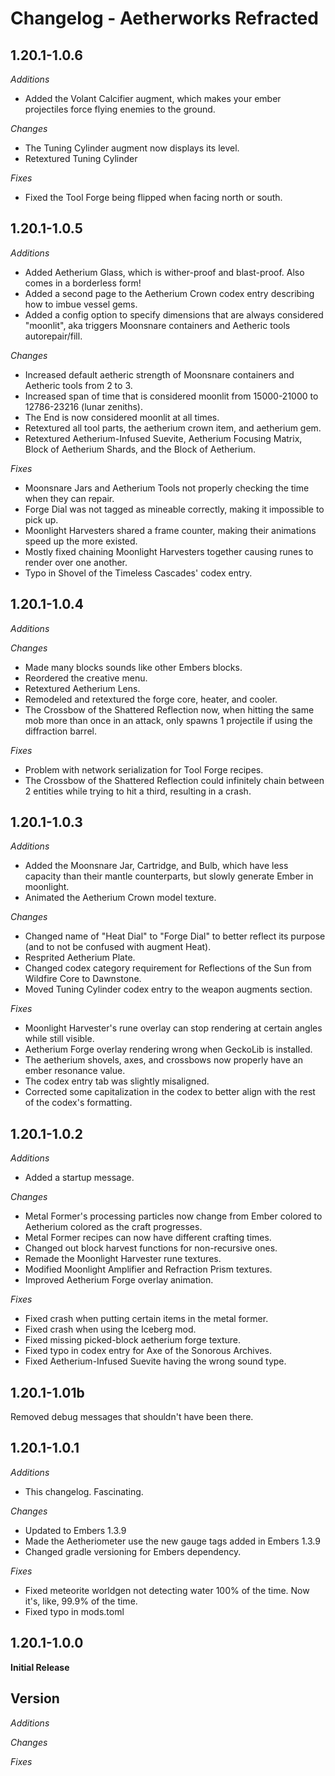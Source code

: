 Changelog - Aetherworks Refracted
=============================
1.20.1-1.0.6
-----------------------------
_Additions_

- Added the Volant Calcifier augment, which makes your ember projectiles force flying enemies to the ground.

_Changes_

- The Tuning Cylinder augment now displays its level.
- Retextured Tuning Cylinder

_Fixes_

- Fixed the Tool Forge being flipped when facing north or south.

1.20.1-1.0.5
-----------------------------
_Additions_

- Added Aetherium Glass, which is wither-proof and blast-proof. Also comes in a borderless form!
- Added a second page to the Aetherium Crown codex entry describing how to imbue vessel gems.
- Added a config option to specify dimensions that are always considered "moonlit", aka triggers Moonsnare containers and Aetheric tools autorepair/fill.

_Changes_

- Increased default aetheric strength of Moonsnare containers and Aetheric tools from 2 to 3.
- Increased span of time that is considered moonlit from 15000-21000 to 12786-23216 (lunar zeniths).
- The End is now considered moonlit at all times.
- Retextured all tool parts, the aetherium crown item, and aetherium gem.
- Retextured Aetherium-Infused Suevite, Aetherium Focusing Matrix, Block of Aetherium Shards, and the Block of Aetherium.

_Fixes_

- Moonsnare Jars and Aetherium Tools not properly checking the time when they can repair.
- Forge Dial was not tagged as mineable correctly, making it impossible to pick up.
- Moonlight Harvesters shared a frame counter, making their animations speed up the more existed.
- Mostly fixed chaining Moonlight Harvesters together causing runes to render over one another.
- Typo in Shovel of the Timeless Cascades' codex entry.

1.20.1-1.0.4
-----------------------------
_Additions_

_Changes_

- Made many blocks sounds like other Embers blocks.
- Reordered the creative menu.
- Retextured Aetherium Lens.
- Remodeled and retextured the forge core, heater, and cooler.
- The Crossbow of the Shattered Reflection now, when hitting the same mob more than once in an attack, only spawns 1 projectile if using the diffraction barrel.

_Fixes_

- Problem with network serialization for Tool Forge recipes.
- The Crossbow of the Shattered Reflection could infinitely chain between 2 entities while trying to hit a third, resulting in a crash.

1.20.1-1.0.3
-----------------------------
_Additions_

- Added the Moonsnare Jar, Cartridge, and Bulb, which have less capacity than their mantle counterparts, but slowly generate Ember in moonlight.
- Animated the Aetherium Crown model texture.

_Changes_

- Changed name of "Heat Dial" to "Forge Dial" to better reflect its purpose (and to not be confused with augment Heat).
- Resprited Aetherium Plate.
- Changed codex category requirement for Reflections of the Sun from Wildfire Core to Dawnstone.
- Moved Tuning Cylinder codex entry to the weapon augments section.

_Fixes_

- Moonlight Harvester's rune overlay can stop rendering at certain angles while still visible.
- Aetherium Forge overlay rendering wrong when GeckoLib is installed.
- The aetherium shovels, axes, and crossbows now properly have an ember resonance value.
- The codex entry tab was slightly misaligned.
- Corrected some capitalization in the codex to better align with the rest of the codex's formatting.

1.20.1-1.0.2
-----------------------------
_Additions_

- Added a startup message.

_Changes_

- Metal Former's processing particles now change from Ember colored to Aetherium colored as the craft progresses.
- Metal Former recipes can now have different crafting times.
- Changed out block harvest functions for non-recursive ones.
- Remade the Moonlight Harvester rune textures.
- Modified Moonlight Amplifier and Refraction Prism textures.
- Improved Aetherium Forge overlay animation.

_Fixes_

- Fixed crash when putting certain items in the metal former.
- Fixed crash when using the Iceberg mod.
- Fixed missing picked-block aetherium forge texture.
- Fixed typo in codex entry for Axe of the Sonorous Archives.
- Fixed Aetherium-Infused Suevite having the wrong sound type.

1.20.1-1.01b
-----------------------------
Removed debug messages that shouldn't have been there.

1.20.1-1.0.1
-----------------------------
_Additions_

- This changelog. Fascinating.

_Changes_

- Updated to Embers 1.3.9
- Made the Aetheriometer use the new gauge tags added in Embers 1.3.9
- Changed gradle versioning for Embers dependency.

_Fixes_

- Fixed meteorite worldgen not detecting water 100% of the time. Now it's, like, 99.9% of the time.
- Fixed typo in mods.toml

1.20.1-1.0.0
-----------------------------
__Initial Release__


Version
-----------------------------
_Additions_

_Changes_

_Fixes_